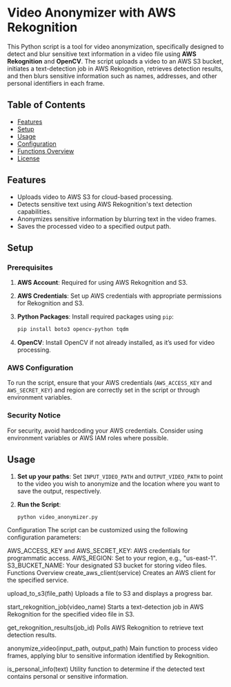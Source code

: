 # Video Anonymizer with AWS Rekognition

This Python script is a tool for video anonymization, specifically designed to detect and blur sensitive text information in a video file using **AWS Rekognition** and **OpenCV**. The script uploads a video to an AWS S3 bucket, initiates a text-detection job in AWS Rekognition, retrieves detection results, and then blurs sensitive information such as names, addresses, and other personal identifiers in each frame.

## Table of Contents

- [Features](#features)
- [Setup](#setup)
- [Usage](#usage)
- [Configuration](#configuration)
- [Functions Overview](#functions-overview)
- [License](#license)

## Features

- Uploads video to AWS S3 for cloud-based processing.
- Detects sensitive text using AWS Rekognition's text detection capabilities.
- Anonymizes sensitive information by blurring text in the video frames.
- Saves the processed video to a specified output path.

## Setup

### Prerequisites

1. **AWS Account**: Required for using AWS Rekognition and S3.
2. **AWS Credentials**: Set up AWS credentials with appropriate permissions for Rekognition and S3.
3. **Python Packages**: Install required packages using `pip`:

    ```bash
    pip install boto3 opencv-python tqdm
    ```

4. **OpenCV**: Install OpenCV if not already installed, as it’s used for video processing.

### AWS Configuration

To run the script, ensure that your AWS credentials (`AWS_ACCESS_KEY` and `AWS_SECRET_KEY`) and region are correctly set in the script or through environment variables.

### Security Notice

For security, avoid hardcoding your AWS credentials. Consider using environment variables or AWS IAM roles where possible.

## Usage

1. **Set up your paths**: Set `INPUT_VIDEO_PATH` and `OUTPUT_VIDEO_PATH` to point to the video you wish to anonymize and the location where you want to save the output, respectively.

2. **Run the Script**:

   ```bash
   python video_anonymizer.py


Configuration
The script can be customized using the following configuration parameters:

AWS_ACCESS_KEY and AWS_SECRET_KEY: AWS credentials for programmatic access.
AWS_REGION: Set to your region, e.g., "us-east-1".
S3_BUCKET_NAME: Your designated S3 bucket for storing video files.
Functions Overview
create_aws_client(service)
Creates an AWS client for the specified service.

upload_to_s3(file_path)
Uploads a file to S3 and displays a progress bar.

start_rekognition_job(video_name)
Starts a text-detection job in AWS Rekognition for the specified video file in S3.

get_rekognition_results(job_id)
Polls AWS Rekognition to retrieve text detection results.

anonymize_video(input_path, output_path)
Main function to process video frames, applying blur to sensitive information identified by Rekognition.

is_personal_info(text)
Utility function to determine if the detected text contains personal or sensitive information.